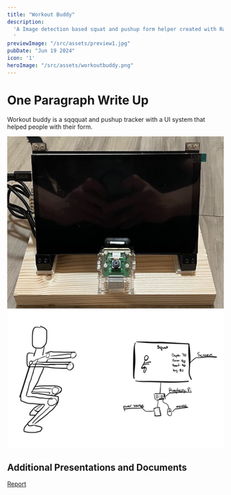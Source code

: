 ```yaml
---
title: "Workout Buddy"
description:
  'A Image detection based squat and pushup form helper created with Raspberry Pi
  '
previewImage: "/src/assets/preview1.jpg"
pubDate: "Jun 19 2024"
icon: '1'
heroImage: "/src/assets/workoutbuddy.png"
---
```


# One Paragraph Write Up

Workout buddy is a sqqquat and pushup tracker with a UI system that helped people with their form.

![Graphic 1](../../assets/workoutbuddy2.png)
![Workout Buddy graphic](../../assets/workoutbuddy4.png)


## Additional Presentations and Documents
[Report](https://drive.google.com/file/d/1kKqB6mGcjvgitG0Q8Sbn1KODpxHzu8GM/view?usp=sharing)

